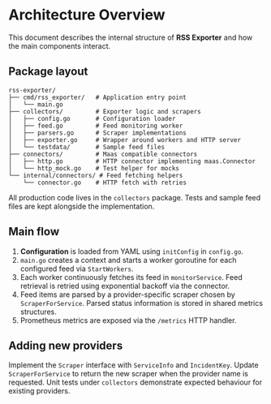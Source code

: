 # Architecture Overview

This document describes the internal structure of **RSS Exporter** and how the main components interact.

## Package layout

```
rss-exporter/
├── cmd/rss_exporter/   # Application entry point
│   └── main.go
├── collectors/         # Exporter logic and scrapers
│   ├── config.go       # Configuration loader
│   ├── feed.go         # Feed monitoring worker
│   ├── parsers.go      # Scraper implementations
│   ├── exporter.go     # Wrapper around workers and HTTP server
│   └── testdata/       # Sample feed files
├── connectors/         # Maas compatible connectors
│   ├── http.go         # HTTP connector implementing maas.Connector
│   └── http_mock.go    # Test helper for mocks
└── internal/connectors/ # Feed fetching helpers
    └── connector.go    # HTTP fetch with retries
```

All production code lives in the `collectors` package. Tests and sample feed files are kept alongside the implementation.

## Main flow

1. **Configuration** is loaded from YAML using `initConfig` in `config.go`.
2. `main.go` creates a context and starts a worker goroutine for each configured feed via `StartWorkers`.
3. Each worker continuously fetches its feed in `monitorService`. Feed retrieval is retried using exponential backoff via the connector.
4. Feed items are parsed by a provider-specific scraper chosen by `ScraperForService`. Parsed status information is stored in shared metrics structures.
5. Prometheus metrics are exposed via the `/metrics` HTTP handler.

## Adding new providers

Implement the `Scraper` interface with `ServiceInfo` and `IncidentKey`. Update `ScraperForService` to return the new scraper when the provider name is requested. Unit tests under `collectors` demonstrate expected behaviour for existing providers.

